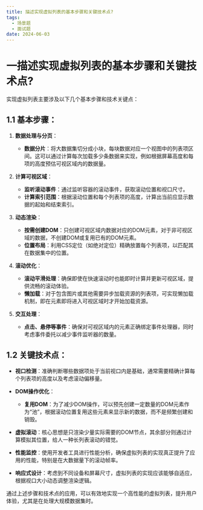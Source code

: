 ```yaml
---
title: 描述实现虚拟列表的基本步骤和关键技术点?
tags:
  - 场景题
  - 面试题
date: 2024-06-03
---
```

# 一描述实现虚拟列表的基本步骤和关键技术点?

实现虚拟列表主要涉及以下几个基本步骤和技术关键点：

## 1.1 基本步骤：

1. **数据处理与分页**：
    
    - **数据分片**：将大数据集切分成小块，每块数据对应一个视图中的列表项区间。这可以通过计算每次加载多少条数据来实现，例如根据屏幕高度和每项的高度预估可视区域内的数据量。
2. **计算可视区域**：
    
    - **监听滚动事件**：通过监听容器的滚动事件，获取滚动位置和视口尺寸。
    - **计算索引范围**：根据滚动位置和每个列表项的高度，计算出当前应显示数据的起始和结束索引。
3. **动态渲染**：
    
    - **按需创建DOM**：只创建可视区域内数据对应的DOM元素，对于非可视区域的数据，不创建DOM或复用已有的DOM元素。
    - **位置布局**：利用CSS定位（如绝对定位）精确放置每个列表项，以匹配其在数据集中的位置。
4. **滚动优化**：
    
    - **滚动平滑处理**：确保即使在快速滚动时也能即时计算并更新可视区域，提供流畅的滚动体验。
    - **懒加载**：对于包含图片或其他需要异步加载资源的列表项，可实现懒加载机制，即在元素即将进入可视区域时才开始加载资源。
5. **交互处理**：
    
    - **点击、悬停等事件**：确保对可视区域内的元素正确绑定事件处理器，同时考虑事件委托以减少事件监听器的数量。

## 1.2 关键技术点：

- **视口检测**：准确判断哪些数据项处于当前视口内是基础，通常需要精确计算每个列表项的高度以及考虑滚动偏移量。
    
- **DOM操作优化**：
    
    - **复用DOM**：为了减少DOM操作，可以预先创建一定数量的DOM元素作为“池”，根据滚动位置复用这些元素来显示新的数据，而不是频繁创建和销毁。
- **虚拟滚动**：核心思想是只渲染少量实际需要的DOM节点，其余部分则通过计算模拟其位置，给人一种长列表滚动的错觉。
    
- **性能监控**：使用开发者工具进行性能分析，确保虚拟列表的实现真正提升了应用的性能，特别是在大数据量下的滚动帧率。
    
- **响应式设计**：考虑到不同设备和屏幕尺寸，虚拟列表的实现应该能够自适应，根据视口大小动态调整渲染逻辑。
    

通过上述步骤和技术点的应用，可以有效地实现一个高性能的虚拟列表，提升用户体验，尤其是在处理大规模数据集时。
